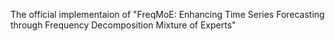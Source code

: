 The official implementaion of "FreqMoE: Enhancing Time Series Forecasting through Frequency Decomposition Mixture of Experts"
